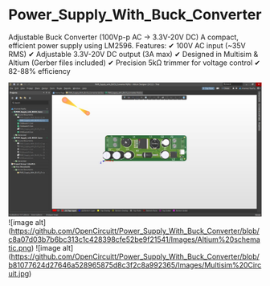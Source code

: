 # Power_Supply_With_Buck_Converter
Adjustable Buck Converter (100Vp-p  AC → 3.3V-20V DC)  A compact, efficient power supply using LM2596. Features: ✔ 100V AC input (~35V RMS) ✔ Adjustable 3.3V-20V DC output (3A max) ✔ Designed in Multisim &amp; Altium (Gerber files included) ✔ Precision 5kΩ trimmer for voltage control ✔ 82-88% efficiency  

![image alt](https://github.com/OpenCircuitt/Power_Supply_With_Buck_Converter/blob/1982d003acd32792730dfc0bce0d403cf1fa06cd/Images/Altim%20PCB%203D%20Image.jpg)
![image alt] (https://github.com/OpenCircuitt/Power_Supply_With_Buck_Converter/blob/c8a07d03b7b6bc313c1c428398cfe52be9f21541/Images/Altium%20schematic.png)
![image alt] (https://github.com/OpenCircuitt/Power_Supply_With_Buck_Converter/blob/b81077624d27646a528965875d8c3f2c8a992365/Images/Multisim%20Circuit.jpg)

